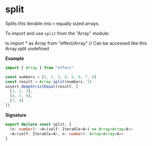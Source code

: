 # split

Splits this iterable into `n` equally sized arrays.

To import and use `split` from the "Array" module:

ts
import \* as Array from "effect/Array"
// Can be accessed like this
Array.split
undefined

**Example**

```ts
import { Array } from "effect"

const numbers = [1, 2, 3, 4, 5, 6, 7, 8]
const result = Array.split(numbers, 3)
assert.deepStrictEqual(result, [
  [1, 2, 3],
  [4, 5, 6],
  [7, 8]
])
```

**Signature**

```ts
export declare const split: {
  (n: number): <A>(self: Iterable<A>) => Array<Array<A>>
  <A>(self: Iterable<A>, n: number): Array<Array<A>>
}
```
